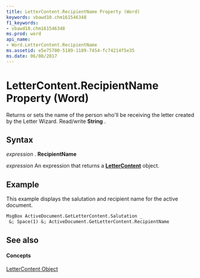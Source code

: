 ```yaml
---
title: LetterContent.RecipientName Property (Word)
keywords: vbawd10.chm161546348
f1_keywords:
- vbawd10.chm161546348
ms.prod: word
api_name:
- Word.LetterContent.RecipientName
ms.assetid: e5e75700-5189-1189-7454-fc74214f5e35
ms.date: 06/08/2017
---
```



# LetterContent.RecipientName Property (Word)

Returns or sets the name of the person who'll be receiving the letter created by the Letter Wizard. Read/write **String** .


## Syntax

 _expression_ . **RecipientName**

 _expression_ An expression that returns a **[LetterContent](lettercontent-object-word.md)** object.


## Example

This example displays the salutation and recipient name for the active document.


```vb
MsgBox ActiveDocument.GetLetterContent.Salutation _ 
 &; Space(1) &; ActiveDocument.GetLetterContent.RecipientName
```


## See also


#### Concepts


[LetterContent Object](lettercontent-object-word.md)


